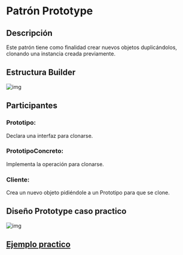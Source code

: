 # Patrón Prototype

## Descripción

Este patrón tiene como finalidad crear nuevos objetos duplicándolos, clonando una instancia creada previamente.

## Estructura Builder
![img](https://github.com/DanZaky/PatronesDocumentacion/blob/master/CatalogoPatrones/img/PatronPrototype.jpg)

## Participantes
   ### Prototipo: 
   Declara una interfaz para clonarse.
   ### PrototipoConcreto: 
   Implementa la operación para clonarse.
   ### Cliente: 
   Crea un nuevo objeto pidiéndole a un Prototipo para que se clone.

## Diseño Prototype caso practico

![img](https://github.com/DanZaky/PatronesDocumentacion/blob/master/CatalogoPatrones/img/Dise%C3%B1oPrototype.png)

## [Ejemplo practico](https://github.com/DanZaky/PatronesDocumentacion/tree/master/CatalogoPatrones/src/patronprototype)
